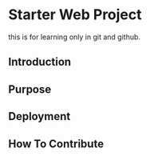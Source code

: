 # Starter Web Project

this is for learning only in git and github.

## Introduction

## Purpose
  
## Deployment

## How To Contribute
